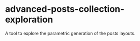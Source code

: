 # advanced-posts-collection-exploration
A tool to explore the parametric generation of the posts layouts.
